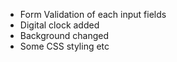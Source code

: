 - Form Validation of each input fields
- Digital clock added
- Background changed
- Some CSS styling etc
